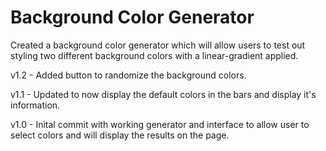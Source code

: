 # Background Color Generator

Created a background color generator which will allow users to test out styling two different background colors with a linear-gradient applied.

v1.2 - Added button to randomize the background colors.

v1.1 - Updated to now display the default colors in the bars and display it's information.

v1.0 - Inital commit with working generator and interface to allow user to select colors and will display the results on the page.

